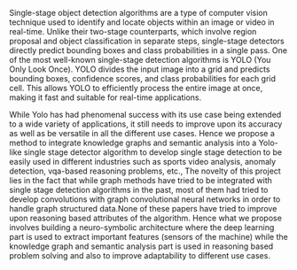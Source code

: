 Single-stage object detection algorithms are a type of computer vision technique used to identify and locate objects within an image or video in real-time. Unlike their two-stage counterparts, which involve region proposal and object classification in separate steps, single-stage detectors directly predict bounding boxes and class probabilities in a single pass.
One of the most well-known single-stage detection algorithms is YOLO (You Only Look Once). YOLO divides the input image into a grid and predicts bounding boxes, confidence scores, and class probabilities for each grid cell. This allows YOLO to efficiently process the entire image at once, making it fast and suitable for real-time applications.

While Yolo has had phenomenal success with its use case being extended to a wide variety of applications, it still needs to improve upon its accuracy as well as be versatile in all the different use cases. Hence we propose a method to integrate knowledge graphs and semantic analysis into a Yolo-like single stage detector algorithm to develop single stage detection to be easily used in different industries such as sports video analysis, anomaly detection, vqa-based reasoning problems, etc., The novelty of this project lies in the fact that while graph methods have tried to be integrated with single stage detection algorithms in the past, most of them had tried to develop convolutions with graph convolutional neural networks in order to handle graph structured data.None of these papers have tried to improve
upon reasoning based attributes of the algorithm. Hence what we propose involves building a neuro-symbolic architecture where the deep learning part is used to extract important features (sensors of the machine) while the knowledge graph and semantic analysis part is used in reasoning based problem solving and also to improve adaptability to different use cases.
